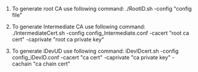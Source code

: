 1. To generate root CA use following command:
./RootID.sh -config "config file"

2. To generate Intermediate CA use following command:
./IntermediateCert.sh -config config_Intermediate.conf -cacert "root ca cert" -caprivate "root ca private key"

3. To generate iDevUD use following command:
iDevIDcert.sh -config config_iDevID.conf -cacert "ca cert" -caprivate "ca private key" -cachain "ca chain cert"


